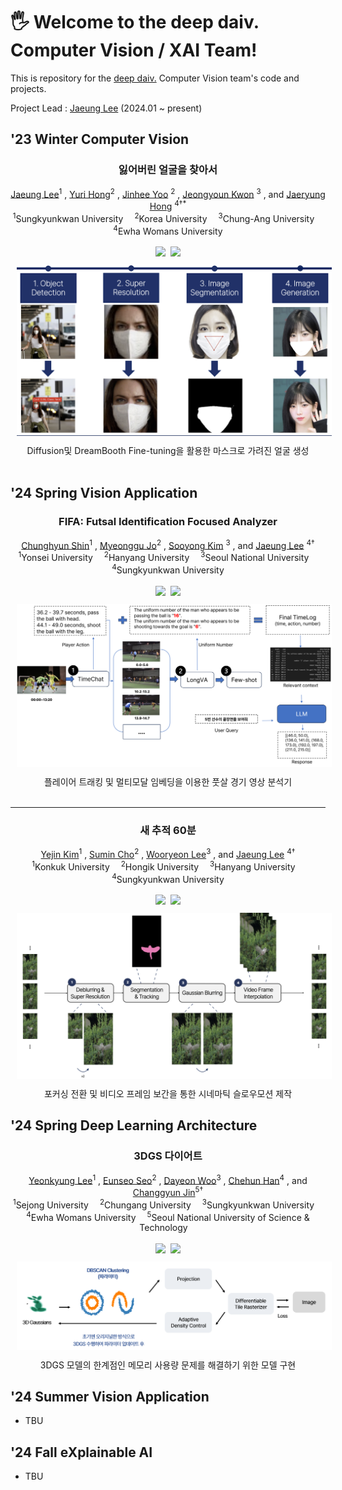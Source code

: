 # 🖐️ Welcome to the deep daiv. Computer Vision / XAI Team!
This is repository for the [deep daiv.](https://www.deepdaiv.com/) Computer Vision team's code and projects.  

Project Lead : [Jaeung Lee](https://github.com/gnueaj) (2024.01 ~ present)


## '23 Winter Computer Vision

<div align="center">
<h3> 잃어버린 얼굴을 찾아서 </h3>

[Jaeung Lee](https://github.com/gnueaj)<sup>1</sup>
, [Yuri Hong](https://github.com/glasshong)<sup>2</sup>
, [Jinhee Yoo](https://github.com/Geniefree) <sup>2</sup>
, [Jeongyoun Kwon](https://github.com/kyuleeee) <sup>3</sup>
, and [Jaeryung Hong](https://github.com/Jar199) <sup>4&dagger;*</sup>
<br>
<sup>1</sup>Sungkyunkwan University&emsp;
<sup>2</sup>Korea University&emsp;
<sup>3</sup>Chung-Ang University&emsp;
<sup>4</sup>Ewha Womans University<br>
<br>
<a href="https://deep-daiv-computer-vision.github.io/mask_removal/"><img src='https://img.shields.io/badge/Project Page-Mask Removal-blue'></a>&nbsp;
<a href='https://github.com/deep-daiv-Computer-Vision/mask_removal'><img src='https://img.shields.io/badge/Code-Mask Removal-red'></a><br>
<img src="../images/pipeline_mask.jpg" width="600" style="padding:10px;"><br>
Diffusion및 DreamBooth Fine-tuning을 활용한 마스크로 가려진 얼굴 생성 <br>
<br>
</div>

## '24 Spring Vision Application  
<div align="center">
<h3> FIFA: Futsal Identification Focused Analyzer </h3>

[Chunghyun Shin](https://github.com/chung-codes)<sup>1</sup>
, [Myeonggu Jo](https://github.com/MyeongGuJo)<sup>2</sup>
, [Sooyong Kim](https://github.com/ksyint) <sup>3</sup>
, and [Jaeung Lee](https://github.com/gnueaj) <sup>4&dagger;</sup>
<br>
<sup>1</sup>Yonsei University&emsp;
<sup>2</sup>Hanyang University&emsp;
<sup>3</sup>Seoul National University&emsp;
<sup>4</sup>Sungkyunkwan University<br>
<br>
<a href="https://deep-daiv-computer-vision.github.io/Skeleton/"><img src='https://img.shields.io/badge/Project Page-FIFA(TBU)-blue'></a>&nbsp;
<a href='https://github.com/deep-daiv-Computer-Vision/Skeleton'><img src='https://img.shields.io/badge/Code-FIFA(TBU)-red'></a><br>
<img src="../images/pipeline_skeleton.png" width="600" style="padding:10px;"><br>
플레이어 트래킹 및 멀티모달 임베딩을 이용한 풋살 경기 영상 분석기 <br>
<br>
</div>

---
<div align="center">
<h3> 새 추적 60분 </h3>

[Yejin Kim](https://github.com/Jin1025)<sup>1</sup>
, [Sumin Cho](https://github.com/rillbrill)<sup>2</sup>
, [Wooryeon Lee](https://github.com/dnflslwlq)<sup>3</sup>
, and [Jaeung Lee](https://github.com/gnueaj) <sup>4&dagger;</sup>
<br>
<sup>1</sup>Konkuk University&emsp;
<sup>2</sup>Hongik University&emsp;
<sup>3</sup>Hanyang University&emsp;
<sup>4</sup>Sungkyunkwan University<br>
<br>
<a href="https://deep-daiv-computer-vision.github.io/ViP/"><img src='https://img.shields.io/badge/Project Page-Bird Tracker-blue'></a>&nbsp;
<a href='https://github.com/deep-daiv-Computer-Vision/ViP'><img src='https://img.shields.io/badge/Code-Bird Tracker-red'></a><br>
<img src="../images/pipeline_vip.png" width="600" style="padding:10px;"><br>
포커싱 전환 및 비디오 프레임 보간을 통한 시네마틱 슬로우모션 제작 <br>
</div>

## '24 Spring Deep Learning Architecture
<div align="center">
<h3> 3DGS 다이어트 </h3>

[Yeonkyung Lee](https://github.com/dusruddl2)<sup>1</sup>
, [Eunseo Seo](https://github.com/tjdmstj)<sup>2</sup>
, [Dayeon Woo](https://github.com/yeonyeonn)<sup>3</sup>
, [Chehun Han](https://github.com/chechae)<sup>4</sup>
, and [Changgyun Jin](https://github.com/jcg6074)<sup>5&dagger;</sup>
<br>
<sup>1</sup>Sejong University&emsp;
<sup>2</sup>Chungang University&emsp;
<sup>3</sup>Sungkyunkwan University&emsp;<br>
<sup>4</sup>Ewha Womans University&emsp;
<sup>5</sup>Seoul National University of Science & Technology&emsp;<br>
<br>
<a href="https://deep-daiv-computer-vision.github.io/3DGS_DIET/"><img src='https://img.shields.io/badge/Project Page-3DGS DIET-blue'></a>&nbsp;
<a href='https://github.com/deep-daiv-Computer-Vision/3DGS_DIET/'><img src='https://img.shields.io/badge/Code-3DGS DIET-red'></a><br>
<img src="../images/pipeline_3dgs.png" width="600" style="padding:10px;"><br>
3DGS 모델의 한계점인 메모리 사용량 문제를 해결하기 위한 모델 구현 <br>
</div>

## '24 Summer Vision Application
- TBU
  
## '24 Fall eXplainable AI
- TBU

